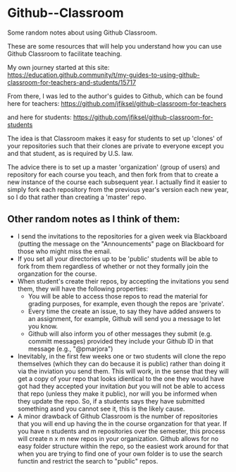 # Github--Classroom

Some random notes about using Github Classroom.

These are some resources that will help you understand how you can use Github Classroom to facilitate teaching.

My own journey started at this site:
https://education.github.community/t/my-guides-to-using-github-classroom-for-teachers-and-students/15717

From there, I was led to the author's guides to Github, which can be found here for teachers:
https://github.com/jfiksel/github-classroom-for-teachers

and here for students:
https://github.com/jfiksel/github-classroom-for-students

The idea is that Classroom makes it easy for students to set up 'clones' of your repositories such that their clones are private to everyone except you and that student, as is required by U.S. law.

The advice there is to set up a master 'organization' (group of users) and repository for each course you teach, and then fork from that 
to create a new instance of the course each subsequent year. I actually find it easier to simply fork each repository from the previous year's
version each new year, so I do that rather than creating a 'master' repo.

## Other random notes as I think of them:

* I send the invitations to the repositories for a given week via Blackboard (putting the message on the "Announcements" page on Blackboard for those who might miss the email.
* If you set all your directories up to be 'public' students will be able to fork from them regardless of whether or not they formally join the organzation for the course.
* When student's create their repos, by accepting the invitations you send them, they will have the following properties:
  + You will be able to access those repos to read the material for grading purposes, for example, even though the repos are 'private'.
  + Every time the create an issue, to say they have added answers to an assignment, for example, Github will send you a message to let you know.
  + Github will also inform you of other messages they submit (e.g. committ messages) provided they include your Github ID in that message (e.g., "@pmarjora")
* Inevitably, in the first few weeks one or two students will clone the repo themselves (which they can do because it is public) rather than doing it via the inviation you send them. This will work, in the sense that they will get a copy of your repo that looks idientical to the one they would have got had they accepted your invitation _but_ you will not be able to access that repo (unless they make it public), nor will you be informed when they update the repo. So, if a students says they have submitted something asnd you cannot see it, this is the likely cause.
* A minor drawback of Github Classroom is the number of repositories that you will end up having the in the course organzation for that year. If you have n students and m repositories over the semester, this process will create n x m new repos in your organization. Github allows for no easy folder structure within the repo, so the easiest work around for that when you are trying to find one of your own folder is to use the search functin and restrict the search to "public" repos. 

